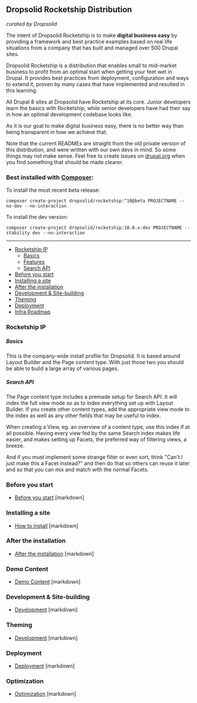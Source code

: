 ## Dropsolid Rocketship Distribution

_curated by Dropsolid_

The intent of Dropsolid Rocketship is to make **digital business easy** by 
providing a framework and best practice examples based on real life situations 
from a company that has built and managed over 500 Drupal sites.

Dropsolid Rocketship is a distribution that enables small to mid-market 
business to profit from an optimal start when getting your feet wet in Drupal. 
It provides best practices from deployment, configuration and ways to extend 
it, proven by many cases that have implemented and resulted in this learning.

All Drupal 8 sites at Dropsolid have Rocketship at its core. Junior developers 
learn the basics with Rocketship, while senior developers have had their say 
in how an optimal development codebase looks like.

As it is our goal to make digital business easy, there is no better way than 
being transparent in how we achieve that. 

Note that the current READMEs are straight from the old private version of this
distribution, and were written with our own devs in mind. So some things may
not make sense. Feel free to create issues on 
[drupal.org](https://drupal.org/project/dropsolid_rocketship) when you find 
something that should be made clearer.


### Best installed with [Composer](https://getcomposer.org/download/):

To install the most recent beta release:
```
composer create-project dropsolid/rocketship:^10@beta PROJECTNAME --no-dev --no-interaction
```

To install the dev version:
```
composer create-project dropsolid/rocketship:10.0.x-dev PROJECTNAME --stability dev --no-interaction
```

------------------

- [Rocketship IP](#rocketship-ip)  
    - [Basics](#basics)  
    - [Features](#features)  
    - [Search API](#search-api)  
- [Before you start](#before-you-start)  
- [Installing a site](#installing-a-site)  
- [After the installation](#after-the-installation)  
- [Development & Site-building](#development--site-building)  
- [Theming](#theming)  
- [Deployment](#deployment)  
- [Infra Roadmap](#infra-roadmap)  

### Rocketship IP

##### Basics
This is the company-wide install profile for Dropsolid. It is based
around Layout Builder and the Page content type. With just those two you should 
be able to build a large array of various pages.

##### Search API
The Page content type includes a premade setup for Search API. It will index the full view mode
so as to index everything set up with Layout Builder. If you create other content types, add the 
appropriate view mode to the index as well as any other fields that may be useful to index.

When creating a View, eg. an overview of a content type, use this index if at all possible. Having every
view fed by the same Search index makes life easier, and makes setting up Facets, the preferred way of filtering
views, a breeze.

And if you must implement some strange filter or even sort, think
"Can't I just make this a Facet instead?" and then do that so others can reuse it later and
so that you can mix and match with the normal Facets.

### Before you start

- [Before you start](readme/before-install) [markdown]

### Installing a site

- [How to install](readme/install) [markdown]

### After the installation

- [After the installation](readme/after-install) [markdown]

### Demo Content

- [Demo Content](readme/democontent) [markdown]

### Development & Site-building

- [Development](readme/development) [markdown]

### Theming

- [Development](readme/theming) [markdown]

### Deployment

- [Deployment](readme/deploying) [markdown]

### Optimization

- [Optimization](readme/optimization) [markdown]
